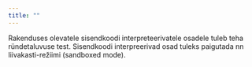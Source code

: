 ```yaml
---
title: ""
---
```

Rakenduses olevatele sisendkoodi interpreteerivatele osadele tuleb teha
ründetaluvuse test. Sisendkoodi interpreerivad osad tuleks paigutada nn
liivakasti-režiimi (sandboxed mode).

